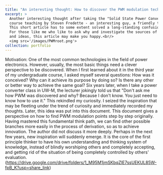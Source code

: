 ```yaml
---
title: "An interesting thought: How to discover the PWM modulation technology with a first principle thinking way?"
excerpt: >
  Another interesting thought after taking the "Solid State Power Conversion"
  course teaching by Steven Fredette - an interesting guy, a friendly teacher.
  This short article has to some extent solved a long-standing confusion in my heart.
  For those like me who like to ask why and investigate the sources of methods
  and ideas, this article may make you happy.<br/>
  <img src='/images/PWMroot.png'>
collection: portfolio
---
```



Motivation: One of the most common technologies in the field of power electronics. However, usually, the most
basic things need a clever perspective to be discovered. When I first learned about it in the third year of my
undergraduate course, I asked myself several questions: How was it conceived? Why can it achieve its purpose
by doing so? Is there any other or better way to achieve the same goal? Six years later, when I take a power
converter class in UW-M, the lecturer jokingly told us that "Don't ask me how PWM was discovered and why?
Because I don't know. You just need to know how to use it." This rekindled my curiosity. I seized the inspiration
that may be fleeting under the trend of curiosity and immediately recorded my thoughts. Later, this idea was put
into this document. This document gives a perspective on how to find PWM modulation points step by step
originally. Having mastered this fundamental think path, we can find other possible branches more easily in the
process of derivation, so as to achieve innovation. The author did not discuss it more deeply. Perhaps in the next
few years, new inspiration will suddenly emerge.
It is the core of the first principle thinker to have his own understanding and thinking system of knowledge,
instead of blindly worshiping others and completely accepting, and getting rid of the situation of being
completely controlled by others' evaluation.
(https://drive.google.com/drive/folders/1_M95M1jmSKbqZlE7ssUEKUL85W-fpB_K?usp=share_link)
